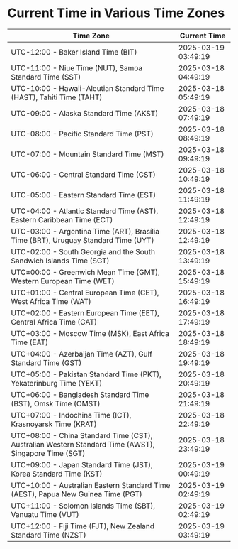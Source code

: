 # Current Time in Various Time Zones

| Time Zone | Current Time |
|-----------|--------------|
| UTC-12:00 - Baker Island Time (BIT) | 2025-03-19 03:49:19 |
| UTC-11:00 - Niue Time (NUT), Samoa Standard Time (SST) | 2025-03-18 04:49:19 |
| UTC-10:00 - Hawaii-Aleutian Standard Time (HAST), Tahiti Time (TAHT) | 2025-03-18 05:49:19 |
| UTC-09:00 - Alaska Standard Time (AKST) | 2025-03-18 07:49:19 |
| UTC-08:00 - Pacific Standard Time (PST) | 2025-03-18 08:49:19 |
| UTC-07:00 - Mountain Standard Time (MST) | 2025-03-18 09:49:19 |
| UTC-06:00 - Central Standard Time (CST) | 2025-03-18 10:49:19 |
| UTC-05:00 - Eastern Standard Time (EST) | 2025-03-18 11:49:19 |
| UTC-04:00 - Atlantic Standard Time (AST), Eastern Caribbean Time (ECT) | 2025-03-18 12:49:19 |
| UTC-03:00 - Argentina Time (ART), Brasília Time (BRT), Uruguay Standard Time (UYT) | 2025-03-18 12:49:19 |
| UTC-02:00 - South Georgia and the South Sandwich Islands Time (SGT) | 2025-03-18 13:49:19 |
| UTC±00:00 - Greenwich Mean Time (GMT), Western European Time (WET) | 2025-03-18 15:49:19 |
| UTC+01:00 - Central European Time (CET), West Africa Time (WAT) | 2025-03-18 16:49:19 |
| UTC+02:00 - Eastern European Time (EET), Central Africa Time (CAT) | 2025-03-18 17:49:19 |
| UTC+03:00 - Moscow Time (MSK), East Africa Time (EAT) | 2025-03-18 18:49:19 |
| UTC+04:00 - Azerbaijan Time (AZT), Gulf Standard Time (GST) | 2025-03-18 19:49:19 |
| UTC+05:00 - Pakistan Standard Time (PKT), Yekaterinburg Time (YEKT) | 2025-03-18 20:49:19 |
| UTC+06:00 - Bangladesh Standard Time (BST), Omsk Time (OMST) | 2025-03-18 21:49:19 |
| UTC+07:00 - Indochina Time (ICT), Krasnoyarsk Time (KRAT) | 2025-03-18 22:49:19 |
| UTC+08:00 - China Standard Time (CST), Australian Western Standard Time (AWST), Singapore Time (SGT) | 2025-03-18 23:49:19 |
| UTC+09:00 - Japan Standard Time (JST), Korea Standard Time (KST) | 2025-03-19 00:49:19 |
| UTC+10:00 - Australian Eastern Standard Time (AEST), Papua New Guinea Time (PGT) | 2025-03-19 02:49:19 |
| UTC+11:00 - Solomon Islands Time (SBT), Vanuatu Time (VUT) | 2025-03-19 02:49:19 |
| UTC+12:00 - Fiji Time (FJT), New Zealand Standard Time (NZST) | 2025-03-19 03:49:19 |
